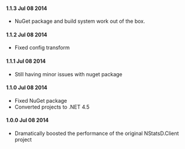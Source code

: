#### 1.1.3 Jul 08 2014
* NuGet package and build system work out of the box.

#### 1.1.2 Jul 08 2014
* Fixed config transform

#### 1.1.1 Jul 08 2014
* Still having minor issues with nuget package


#### 1.1.0 Jul 08 2014
* Fixed NuGet package
* Converted projects to .NET 4.5

#### 1.0.0 Jul 08 2014
* Dramatically boosted the performance of the original NStatsD.Client project